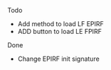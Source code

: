 ﻿Todo
- Add method to load LF EPIRF
- ADD button to load LE FPIRF

Done
- Change EPIRF init signature
